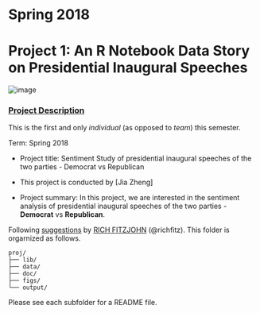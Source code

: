 # Spring 2018
# Project 1: An R Notebook Data Story on Presidential Inaugural Speeches

![image](figs/title.jpg)

### [Project Description](doc/)
This is the first and only *individual* (as opposed to *team*) this semester. 

Term: Spring 2018

+ Project title: Sentiment Study of presidential inaugural speeches of the two parties - Democrat vs Republican
+ This project is conducted by [Jia Zheng]

+ Project summary: In this project, we are interested in the sentiment analysis of presidential inaugural speeches of the two parties - **Democrat** vs **Republican**. 

Following [suggestions](http://nicercode.github.io/blog/2013-04-05-projects/) by [RICH FITZJOHN](http://nicercode.github.io/about/#Team) (@richfitz). This folder is orgarnized as follows.

```
proj/
├── lib/
├── data/
├── doc/
├── figs/
└── output/
```

Please see each subfolder for a README file.
